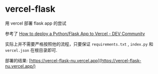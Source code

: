 # vercel-flask
用 vercel 部署 flask app 的尝试

参考了 [How to deploy a Python/Flask App to Vercel - DEV Community](https://dev.to/andrewbaisden/how-to-deploy-a-python-flask-app-to-vercel-2o5k)

实际上并不需要严格按照他的流程，只要保证 `requirements.txt` , `index.py` 和 `vercel.json` 在根目录即可.

部署的结果: [https://vercel-flask-nu.vercel.app](https://vercel-flask-nu.vercel.app/)